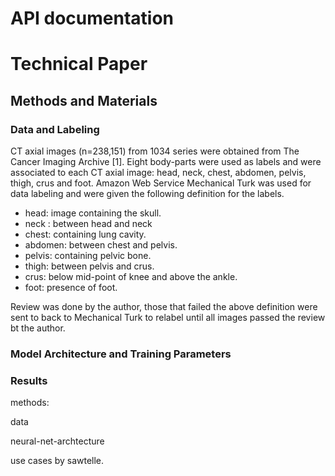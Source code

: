 ## 


# API documentation




# Technical Paper


## Methods and Materials

### Data and Labeling

CT axial images (n=238,151) from 1034 series were obtained from The Cancer Imaging Archive [1].  Eight body-parts were used as labels and were associated to each CT axial image: head, neck, chest, abdomen, pelvis, thigh, crus and foot.  Amazon Web Service Mechanical Turk was used for data labeling and were given the following definition for the labels.

+ head: image containing the skull.
+ neck : between head and neck
+ chest: containing lung cavity.
+ abdomen: between chest and pelvis.
+ pelvis: containing pelvic bone.
+ thigh: between pelvis and crus.
+ crus: below mid-point of knee and above the ankle.
+ foot: presence of foot.

Review was done by the author, those that failed the above definition were sent to back to Mechanical Turk to relabel until all images passed the review bt the author.

### Model Architecture and Training Parameters



### Results








methods:

data

neural-net-archtecture


use cases by sawtelle.

